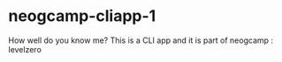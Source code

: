 # neogcamp-cliapp-1
How well do you know me? This is a CLI app and it is part of neogcamp : levelzero  
